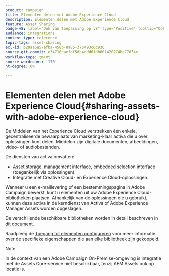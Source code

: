 ```yaml
---
product: campaign
title: Elementen delen met Adobe Experience Cloud
description: Elementen delen met Adobe Experience Cloud
feature: Asset Sharing
badge-v8: label="Ook van toepassing op v8" type="Positive" tooltip="Ook van toepassing op campagne v8"
audience: integrations
content-type: reference
topic-tags: asset-sharing
exl-id: b28aa5a5-afba-458b-8a85-375493c6c836
source-git-commit: e34718caefdf5db4ddd61db601420274be77054e
workflow-type: tm+mt
source-wordcount: '170'
ht-degree: 0%

---
```


# Elementen delen met Adobe Experience Cloud{#sharing-assets-with-adobe-experience-cloud}



De Middelen van het Experience Cloud verstrekken één enkele, gecentraliseerde bewaarplaats van marketing-klaar activa die u over oplossingen kunt delen. Middelen zijn digitale documenten, afbeeldingen, video- of audiobestanden.

De diensten van activa omvatten:

* Asset storage, management interface, embedded selection interface (toegankelijk via oplossingen).
* Integratie met Creative Cloud- en Experience Cloud-oplossingen.

Wanneer u een e-maillevering of een bestemmingspagina in Adobe Campaign bewerkt, kunt u elementen uit uw Adobe Experience Cloud-bibliotheken plaatsen. Afhankelijk van de oplossingen die u gebruikt, kunnen deze activa in de kerndienst van Activa of Adobe Experience Manager Assets worden opgeslagen.

De verschillende beschikbare bibliotheken worden in detail beschreven in [dit document](https://experienceleague.adobe.com/docs/core-services/interface/assets/experience-cloud-assets.html).

Raadpleeg de [Toegang tot elementen configureren](../../integrations/using/configuring-access-to-assets.md) voor meer informatie over de specifieke eigenschappen die aan elke bibliotheek zijn gekoppeld.

>[!NOTE]
>
>In de context van een Adobe Campaign On-Premise-omgeving is integratie met de Assets Core-service niet beschikbaar, tenzij AEM Assets ook op locatie is.
